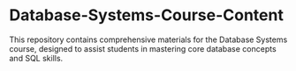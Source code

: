 # Database-Systems-Course-Content
This repository contains comprehensive materials for the Database Systems course, designed to assist students in mastering core database concepts and SQL skills.
